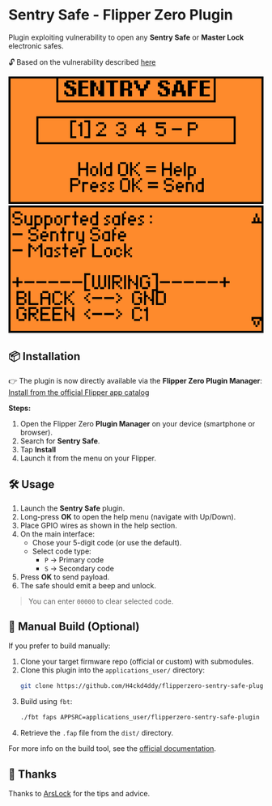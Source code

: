 # Sentry Safe - Flipper Zero Plugin

Plugin exploiting vulnerability to open any **Sentry Safe** or **Master Lock** electronic safes.

🔓 Based on the vulnerability described [here](https://github.com/H4ckd4ddy/bypass-sentry-safe)

![Main interface](images/main.png)
![Help](images/help.png)

## 📦 Installation

👉 The plugin is now directly available via the **Flipper Zero Plugin Manager**:  
[Install from the official Flipper app catalog](https://lab.flipper.net/apps/gpio_sentry_safe)

**Steps:**

1. Open the Flipper Zero **Plugin Manager** on your device (smartphone or browser).
2. Search for **Sentry Safe**.
3. Tap **Install**
4. Launch it from the menu on your Flipper.


## 🛠 Usage

1. Launch the **Sentry Safe** plugin.
2. Long-press **OK** to open the help menu (navigate with Up/Down).
3. Place GPIO wires as shown in the help section.
4. On the main interface:
   - Chose your 5-digit code (or use the default).
   - Select code type:
     - `P` → Primary code
     - `S` → Secondary code
5. Press **OK** to send payload.
6. The safe should emit a beep and unlock.

> You can enter `00000` to clear selected code.


## 🧰 Manual Build (Optional)

If you prefer to build manually:

1. Clone your target firmware repo (official or custom) with submodules.
2. Clone this plugin into the `applications_user/` directory:
   ```bash
   git clone https://github.com/H4ckd4ddy/flipperzero-sentry-safe-plugin applications_user/flipperzero-sentry-safe-plugin
   ```
3. Build using `fbt`:
   ```bash
   ./fbt faps APPSRC=applications_user/flipperzero-sentry-safe-plugin
   ```
4. Retrieve the `.fap` file from the `dist/` directory.

For more info on the build tool, see the [official documentation](https://github.com/flipperdevices/flipperzero-firmware/blob/dev/documentation/fbt.md).


## 🙏 Thanks

Thanks to [ArsLock](https://www.linkedin.com/in/arslock-lumes-38aba030a/) for the tips and advice.
